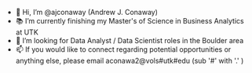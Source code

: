 - 👋 Hi, I’m @ajconaway (Andrew J. Conaway)
- 📚 I’m currently finishing my Master's of Science in Business Analytics at UTK
- 👀 I’m looking for Data Analyst / Data Scientist roles in the Boulder area
- 📫 If you would like to connect regarding potential opportunities or anything else, please email aconawa2@vols#utk#edu (sub '#' with '.' )

<!---
ajconaway/ajconaway is a ✨ special ✨ repository because its `README.md` (this file) appears on your GitHub profile.
You can click the Preview link to take a look at your changes.
--->
